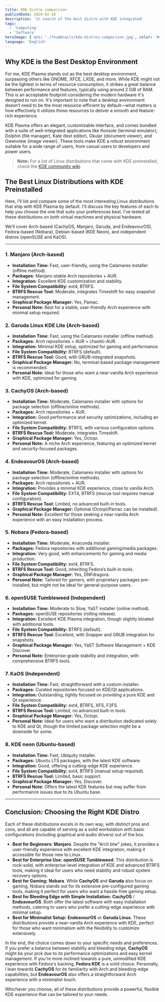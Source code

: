 ```yaml
---
title: KDE distro comparison
publishDate: 2024-02-10
description: 'In search of the best distro with KDE integrated'
tags:
  - 'Computing'
  - 'Software'
heroImage: { src: './thumbnails/kde-distros-comparison.jpg', color: '#4891B2' }
language: 'English'
---
```


## Why KDE is the Best Desktop Environment

For me, KDE Plasma stands out as the best desktop environment, surpassing others like GNOME, XFCE, LXDE, and more. While KDE might not be the lightest in terms of resource consumption, it strikes a great balance between performance and features, typically using around 2 GiB of RAM. This is an acceptable footprint considering the modern hardware it's designed to run on. It's important to note that a desktop environment doesn’t need to be the most resource-efficient by default—what matters is how effectively it utilizes those resources to deliver a smooth and feature-rich experience.

KDE Plasma offers an elegant, customizable interface, and comes bundled with a suite of well-integrated applications like Konsole (terminal emulator), Dolphin (file manager), Kate (text editor), Okular (document viewer), and Gwenview (image viewer). These tools make KDE a robust environment suitable for a wide range of users, from casual users to developers and power users.

> **Note:** For a list of Linux distributions that come with KDE preinstalled, check the [KDE community wiki](https://community.kde.org/Distributions).

## The Best Linux Distributions with KDE Preinstalled

Here, I’ll list and compare some of the most interesting Linux distributions that ship with KDE Plasma by default. I'll discuss the key features of each to help you choose the one that suits your preferences best. I've tested all these distributions on both virtual machines and physical hardware.

We’ll cover Arch-based (CachyOS, Manjaro, Garuda, and EndeavourOS), Fedora-based (Nobara), Debian-based (KDE Neon), and independent distros (openSUSE and KaOS).

---

### **1. Manjaro (Arch-based)**

- **Installation Time:** Fast, user-friendly, using the Calamares installer (offline method).
- **Packages:** Manjaro-stable Arch repositories + AUR.
- **Integration:** Excellent KDE customization and stability.
- **File System Compatibility:** ext4, BTRFS.
- **BTRFS Rescue Tool:** Moderate, integrates Timeshift for easy snapshot management.
- **Graphical Package Manager:** Yes, Pamac.
- **Personal Note:** Best for a stable, user-friendly Arch experience with minimal setup required.

### **2. Garuda Linux KDE Lite (Arch-based)**

- **Installation Time:** Fast, using the Calamares installer (offline method).
- **Packages:** Arch repositories + AUR + chaotic-AUR.
- **Integration:** Minimal KDE setup, optimized for gaming and performance.
- **File System Compatibility:** BTRFS (default).
- **BTRFS Rescue Tool:** Good, with GRUB-integrated snapshots.
- **Graphical Package Manager:** No, terminal-based package management is recommended.
- **Personal Note:** Ideal for those who want a near-vanilla Arch experience with KDE, optimized for gaming.

### **3. CachyOS (Arch-based)**

- **Installation Time:** Moderate, Calamares installer with options for package selection (offline/online methods).
- **Packages:** Arch repositories + AUR.
- **Integration:** Good performance and security optimizations, including an optimized kernel.
- **File System Compatibility:** BTRFS, with various configuration options.
- **BTRFS Rescue Tool:** Moderate, integrates Timeshift.
- **Graphical Package Manager:** Yes, Octopi.
- **Personal Note:** A niche Arch experience, featuring an optimized kernel and security-focused packages.

### **4. EndeavourOS (Arch-based)**

- **Installation Time:** Moderate, Calamares installer with options for package selection (offline/online methods).
- **Packages:** Arch repositories + AUR.
- **Integration:** Provides a minimal KDE experience, close to vanilla Arch.
- **File System Compatibility:** EXT4, BTRFS (rescue tool requires manual configuration).
- **BTRFS Rescue Tool:** Limited, no advanced built-in tools.
- **Graphical Package Manager:** Optional (Octopi/Pamac can be installed).
- **Personal Note:** Excellent for those seeking a near-vanilla Arch experience with an easy installation process.

### **5. Nobara (Fedora-based)**

- **Installation Time:** Moderate, Anaconda installer.
- **Packages:** Fedora repositories with additional gaming/media packages.
- **Integration:** Very good, with enhancements for gaming and media production.
- **File System Compatibility:** ext4, BTRFS.
- **BTRFS Rescue Tool:** Good, inheriting Fedora’s built-in tools.
- **Graphical Package Manager:** Yes, DNFdragora.
- **Personal Note:** Tailored for gamers, with proprietary packages pre-installed, but might not be ideal for general-purpose users.

### **6. openSUSE Tumbleweed (Independent)**

- **Installation Time:** Moderate to Slow, YaST installer (online method).
- **Packages:** openSUSE repositories (rolling release).
- **Integration:** Excellent KDE Plasma integration, though slightly bloated with additional tools.
- **File System Compatibility:** BTRFS (default).
- **BTRFS Rescue Tool:** Excellent, with Snapper and GRUB integration for snapshots.
- **Graphical Package Manager:** Yes, YaST Software Management + KDE Discover.
- **Personal Note:** Enterprise-grade stability and integration, with comprehensive BTRFS tools.

### **7. KaOS (Independent)**

- **Installation Time:** Fast, straightforward with a custom installer.
- **Packages:** Curated repositories focused on KDE/Qt applications.
- **Integration:** Outstanding, tightly focused on providing a pure KDE and Qt experience.
- **File System Compatibility:** ext4, BTRFS, XFS, F2FS.
- **BTRFS Rescue Tool:** Limited, no advanced built-in tools.
- **Graphical Package Manager:** Yes, Octopi.
- **Personal Note:** Ideal for users who want a distribution dedicated solely to KDE and Qt, though the limited package selection might be a downside for some.

### **8. KDE neon (Ubuntu-based)**

- **Installation Time:** Fast, Ubiquity installer.
- **Packages:** Ubuntu LTS packages, with the latest KDE software.
- **Integration:** Good, offering a cutting-edge KDE experience.
- **File System Compatibility:** ext4, BTRFS (manual setup required).
- **BTRFS Rescue Tool:** Limited, basic support.
- **Graphical Package Manager:** Yes, Discover.
- **Personal Note:** Offers the latest KDE features but may suffer from performance issues due to its Ubuntu base.

---

## Conclusion: Choosing the Right KDE Distro

Each of these distributions excels in its own way, with distinct pros and cons, and all are capable of serving as a solid workstation with basic configurations (including graphical and audio drivers) out of the box.

- **Best for Beginners:** **Manjaro**. Despite the "Arch btw" jokes, it provides a user-friendly experience with excellent KDE integration, making it accessible for those new to Linux.
- **Best for Enterprise Use:** **openSUSE Tumbleweed**. This distribution is rock-solid, with enterprise-level integration of KDE and advanced BTRFS tools, making it ideal for users who need stability and robust system recovery options.
- **Best for Gaming:** **Nobara**. While **CachyOS** and **Garuda** also focus on gaming, Nobara stands out for its extensive pre-configured gaming tools, making it perfect for users who want a hassle-free gaming setup.
- **Best for Bleeding Edge with Simple Installation:** **CachyOS** / **EndeavourOS**. Both offer the latest software with easy installation methods, catering to users who prefer a cutting-edge experience with minimal setup.
- **Best for Minimalist Setup:** **EndeavourOS** or **Garuda Linux**. These distributions provide a near-vanilla Arch experience with KDE, perfect for those who want minimalism with the flexibility to customize extensively.

In the end, the choice comes down to your specific needs and preferences. If you prefer a balance between stability and bleeding edge, **CachyOS** might be your pick due to its performance optimizations and easy kernel management. If you're more inclined towards a pure, unmodified KDE experience with Fedora's backing, **Fedora KDE** is a solid choice. Personally, I lean towards **CachyOS** for its familiarity with Arch and bleeding-edge capabilities, but **EndeavourOS** also offers a straightforward Arch experience with a minimalist touch.

Whichever you choose, all of these distributions provide a powerful, flexible KDE experience that can be tailored to your needs.

